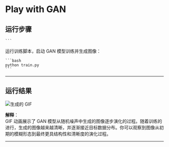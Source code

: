 # Play with GAN

## 运行步骤


    ```

 运行训练脚本，启动 GAN 模型训练并生成图像：

    ```bash
    python train.py
    ```


---

## 运行结果

![生成的 GIF](./play_with_gan.gif)

**解释**：  
GIF 动画展示了 GAN 模型从随机噪声中生成的图像逐步演化的过程。随着训练的进行，生成的图像越来越清晰，并逐渐接近目标数据分布。你可以观察到图像从初期的模糊形态到最终更具结构性和清晰度的演化过程。

---
